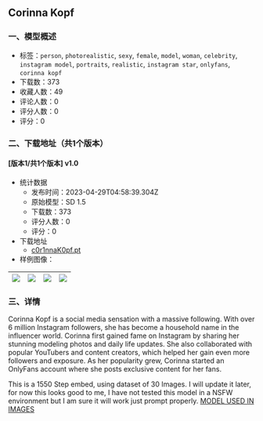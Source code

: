 ## Corinna Kopf
### 一、模型概述

- 标签：`person`, `photorealistic`, `sexy`, `female`, `model`, `woman`, `celebrity`, `instagram model`, `portraits`, `realistic`, `instagram star`, `onlyfans`, `corinna kopf`
- 下载数：373
- 收藏人数：49
- 评论人数：0
- 评分人数：0
- 评分：0

### 二、下载地址（共1个版本）

#### [版本1/共1个版本] v1.0

- 统计数据
  - 发布时间：2023-04-29T04:58:39.304Z
  - 原始模型：SD 1.5
  - 下载数：373
  - 评分人数：0
  - 评分：0
- 下载地址
  - [c0r1nnaK0pf.pt](https://civitai.com/api/download/models/57873)
- 样例图像：

| <img src="https://image.civitai.com/xG1nkqKTMzGDvpLrqFT7WA/04bea813-5be6-4a1b-5eb1-9cbf19e0b200/width=450/629027.jpeg" /> | <img src="https://image.civitai.com/xG1nkqKTMzGDvpLrqFT7WA/7ae896a5-c03d-4336-084e-b19ec174c200/width=450/629029.jpeg" /> | <img src="https://image.civitai.com/xG1nkqKTMzGDvpLrqFT7WA/cb0f589d-c8ed-4bcc-e756-6559b2192100/width=450/629028.jpeg" /> | <img src="https://image.civitai.com/xG1nkqKTMzGDvpLrqFT7WA/a1c62bbc-dbaa-4d2f-68d4-38e8e5aad000/width=450/629030.jpeg" /> |
| ---- | ---- | ---- | ---- |


### 三、详情
<p>Corinna Kopf is a social media sensation with a massive following. With over 6 million Instagram followers, she has become a household name in the influencer world. Corinna first gained fame on Instagram by sharing her stunning modeling photos and daily life updates. She also collaborated with popular YouTubers and content creators, which helped her gain even more followers and exposure. As her popularity grew, Corinna started an OnlyFans account where she posts exclusive content for her fans.</p><p></p><p>This is a 1550 Step embed, using dataset of 30 Images. I will update it later, for now this looks good to me, I have not tested this model in a NSFW environment but I am sure it will work just prompt properly. <a rel="ugc" href="https://civitai.com/models/53491/pureperfection">MODEL USED IN IMAGES</a></p>